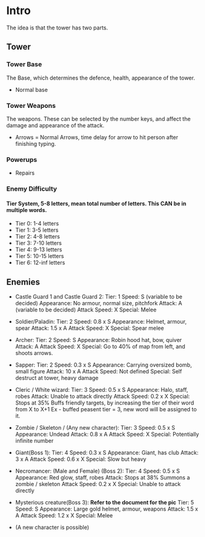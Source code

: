# Intro
The idea is that the tower has two parts.

## Tower

### Tower Base
The Base, which determines the defence, health, appearance of the tower.
* Normal base

### Tower Weapons
The weapons. These can be selected by the number keys, and affect the damage and appearance of the attack.
* Arrows = Normal Arrows, time delay for arrow to hit person after finishing typing.

### Powerups
* Repairs

### Enemy Difficulty
#### Tier System, 5-8 letters, mean total number of letters. This CAN be in multiple words.
* Tier 0: 1-4 letters 
* Tier 1: 3-5 letters 
* Tier 2: 4-8 letters 
* Tier 3: 7-10 letters
* Tier 4: 9-13 letters
* Tier 5: 10-15 letters
* Tier 6: 12-inf letters

## Enemies

* Castle Guard 1 and Castle Guard 2:
  Tier: 1
  Speed: S (variable to be decided)
  Appearance: No armour, normal size, pitchfork
  Attack: A (variable to be decided)
  Attack Speed: X
  Special: Melee

* Soldier/Paladin:
  Tier: 2
  Speed: 0.8 x S
  Appearance: Helmet, armour, spear
  Attack: 1.5 x A
  Attack Speed: X
  Special: Spear melee

* Archer:
  Tier: 2
  Speed: S
  Appearance: Robin hood hat, bow, quiver
  Attack: A
  Attack Speed: X
  Special: Go to 40% of map from left, and shoots arrows.

* Sapper:
  Tier: 2
  Speed: 0.3 x S
  Appearance: Carrying oversized bomb, small figure
  Attack: 10 x A
  Attack Speed: Not defined
  Special: Self destruct at tower, heavy damage

* Cleric / White wizard:
  Tier: 3
  Speed: 0.5 x S
  Appearance: Halo, staff, robes
  Attack:  Unable to attack directly
  Attack Speed: 0.2 x X
  Special: Stops at 35%
	  Buffs friendly targets, by increasing the tier of their word from X to X+1
	  Ex - buffed peasent tier = 3, new word will be assigned to it.

* Zombie / Skeleton / (Any new character):
  Tier: 3
  Speed: 0.5 x S
  Appearance: Undead
  Attack: 0.8 x A
  Attack Speed: X
  Special: Potentially infinite number

* Giant(Boss 1):
  Tier: 4
  Speed: 0.3 x S
  Appearance: Giant, has club
  Attack: 3 x A
  Attack Speed: 0.6 x X
  Special: Slow but heavy

* Necromancer: (Male and Female) (Boss 2):
  Tier: 4
  Speed: 0.5 x S
  Appearance: Red glow, staff, robes
  Attack: Stops at 38%
	  Summons a zombie / skeleton
  Attack Speed: 0.2 x X
  Special: Unable to attack directly

* Mysterious creature(Boss 3):
  **Refer to the document for the pic**
  Tier: 5
  Speed: S
  Appearance: Large gold helmet, armour, weapons
  Attack: 1.5 x A
  Attack Speed: 1.2 x X
  Special: Melee
  
* (A new character is possible)



